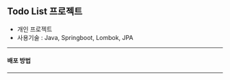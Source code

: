  Todo List 프로젝트
 ---
  - 개인 프로젝트
  - 사용기술 : Java, Springboot, Lombok, JPA
  
  ---
 #### 배포 방법
 
 
 ---
 
